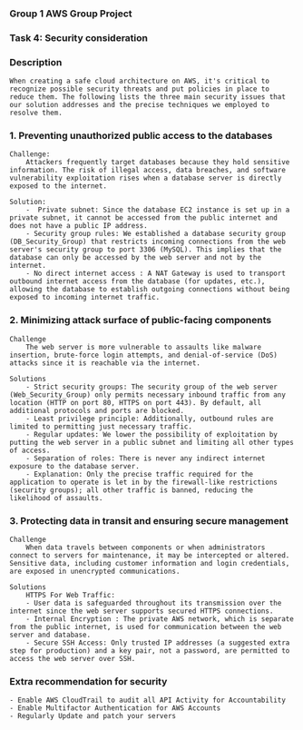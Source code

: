 ### Group 1 AWS Group Project

### Task 4: Security consideration 

### Description 
    When creating a safe cloud architecture on AWS, it's critical to recognize possible security threats and put policies in place to reduce them. The following lists the three main security issues that our solution addresses and the precise techniques we employed to resolve them.


### 1. Preventing unauthorized public access to the databases 

    Challenge:
        Attackers frequently target databases because they hold sensitive information. The risk of illegal access, data breaches, and software vulnerability exploitation rises when a database server is directly exposed to the internet.

    Solution:
        -  Private subnet: Since the database EC2 instance is set up in a private subnet, it cannot be accessed from the public internet and     does not have a public IP address.
        - Security group rules: We established a database security group (DB_Security_Group) that restricts incoming connections from the web server's security group to port 3306 (MySQL). This implies that the database can only be accessed by the web server and not by the internet.
        - No direct internet access : A NAT Gateway is used to transport outbound internet access from the database (for updates, etc.), allowing the database to establish outgoing connections without being exposed to incoming internet traffic.

### 2. Minimizing attack surface of public-facing components

    Challenge 
        The web server is more vulnerable to assaults like malware insertion, brute-force login attempts, and denial-of-service (DoS) attacks since it is reachable via the internet.

    Solutions 
        - Strict security groups: The security group of the web server (Web_Security_Group) only permits necessary inbound traffic from any location (HTTP on port 80, HTTPS on port 443). By default, all additional protocols and ports are blocked.
        - Least privilege principle: Additionally, outbound rules are limited to permitting just necessary traffic.
        - Regular updates: We lower the possibility of exploitation by putting the web server in a public subnet and limiting all other types of access.
        - Separation of roles: There is never any indirect internet exposure to the database server.
        - Explanation: Only the precise traffic required for the application to operate is let in by the firewall-like restrictions (security groups); all other traffic is banned, reducing the likelihood of assaults.

### 3. Protecting data in transit and ensuring secure management
    Challenge 
        When data travels between components or when administrators connect to servers for maintenance, it may be intercepted or altered. Sensitive data, including customer information and login credentials, are exposed in unencrypted communications.

    Solutions 
        HTTPS For Web Traffic: 
        - User data is safeguarded throughout its transmission over the internet since the web server supports secured HTTPS connections.
        - Internal Encryption : The private AWS network, which is separate from the public internet, is used for communication between the web server and database.
        - Secure SSH Access: Only trusted IP addresses (a suggested extra step for production) and a key pair, not a password, are permitted to access the web server over SSH.


### Extra recommendation for security 
    - Enable AWS CloudTrail to audit all API Activity for Accountability
    - Enable Multifactor Authentication for AWS Accounts 
    - Regularly Update and patch your servers 
